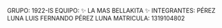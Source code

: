 GRUPO: 1922-IS
EQUIPO: ✨ LA MAS BELLAKITA ✨
INTEGRANTES: PÉREZ LUNA LUIS FERNANDO PÉREZ LUNA
MATRICULA: 1319104802
